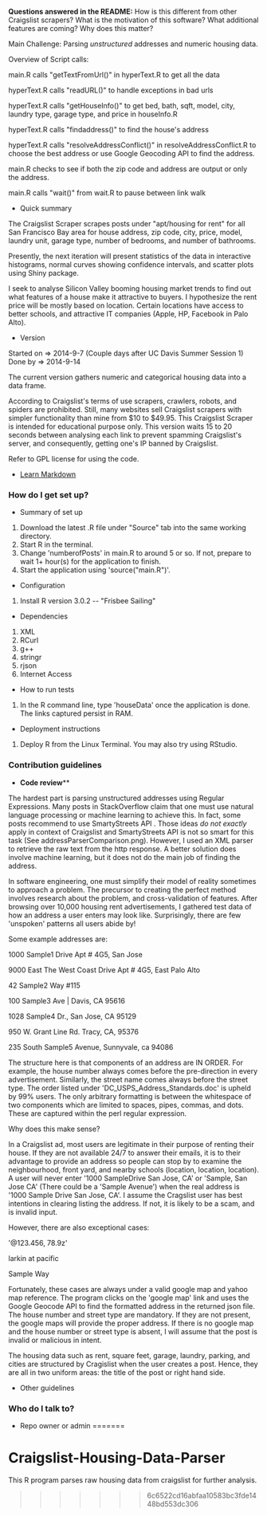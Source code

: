 
**Questions answered in the README:** 
 How is this different from other Craigslist scrapers?
 What is the motivation of this software?
 What additional features are coming?
 Why does this matter?

Main Challenge: Parsing *unstructured* addresses and numeric housing data.

Overview of Script calls:

main.R calls "getTextFromUrl()" in hyperText.R to get all the data

hyperText.R calls "readURL()" to handle exceptions in bad urls

hyperText.R calls "getHouseInfo()" to get bed, bath, sqft, model, city, laundry type, garage type, and price in houseInfo.R

hyperText.R calls "findaddress()" to find the house's address

hyperText.R calls "resolveAddressConflict()" in resolveAddressConflict.R to choose the best address or use Google Geocoding API to find the address.

main.R checks to see if both the zip code and address are output or only the address.

main.R calls "wait()" from wait.R to pause between link walk


* Quick summary

The Craigslist Scraper scrapes posts under "apt/housing for rent" for all San Francisco Bay area for house address, zip code, city, price, model, laundry unit, garage type, number of bedrooms, and number of bathrooms.  

Presently, the next iteration will present statistics of the data in interactive histograms, normal curves showing confidence intervals, and scatter plots using Shiny package. 

I seek to analyse Silicon Valley booming housing market trends to find out what features of a house make it attractive to buyers. I hypothesize the rent price will be mostly based on location. Certain locations have access to better schools, and attractive IT companies (Apple, HP, Facebook in Palo Alto). 

* Version

Started on => 2014-9-7 (Couple days after UC Davis Summer Session 1)
Done by    => 2014-9-14

The current version gathers numeric and categorical housing data into a data frame.

According to Craigslist's terms of use scrapers, crawlers, robots, and spiders are prohibited. Still, many websites sell Craigslist scrapers with simpler functionality than mine from $10 to $49.95. This Craigslist Scraper is intended for educational purpose only. This version waits 15 to 20 seconds between analysing each link to prevent spamming Craigslist's server, and consequently, getting one's IP banned by Craigslist.

Refer to GPL license for using the code.
 
* [Learn Markdown](https://bitbucket.org/tutorials/markdowndemo)


### How do I get set up? ###

* Summary of set up

1. Download the latest .R file under "Source" tab into the same working directory.
2. Start R in the terminal.
3. Change 'numberofPosts' in main.R to around 5 or so. If not, prepare to wait 1+ hour(s) for the application to finish.
3. Start the application using 'source("main.R")'.

* Configuration

1. Install R version 3.0.2 -- "Frisbee Sailing"

* Dependencies

1. XML
2. RCurl
3. g++
4. stringr
5. rjson
6. Internet Access


* How to run tests

1. In the R command line, type 'houseData' once the application is done. The links captured persist in RAM.

* Deployment instructions

1. Deploy R from the Linux Terminal. You may also try using RStudio.

### Contribution guidelines ###

* **Code review****

The hardest part is parsing unstructured addresses using Regular Expressions. Many posts in StackOverflow claim that one must use natural language processing or machine learning to achieve this. In fact, some posts recommend to use SmartyStreets API . Those ideas *do not exactly* apply in context of Craigslist and SmartyStreets API is not so smart for this task (See addressParserComparison.png). However, I used an XML parser to retrieve the raw text from the http response. A better solution does involve machine learning, but it does not do the main job of finding the address.

In software engineering, one must simplify their model of reality sometimes to approach a problem. The precursor to creating the perfect method involves research about the problem, and cross-validation of features. After browsing over 10,000 housing rent advertisements, I gathered test data of how an address a user enters may look like. Surprisingly, there are few 'unspoken' patterns all users abide by!    

Some example addresses are:

1000 Sample1 Drive Apt # 4G5, San Jose

9000 East The West Coast Drive Apt # 4G5, East Palo Alto 

42 Sample2 Way #115

100 Sample3 Ave  |  Davis, CA 95616

1028 Sample4 Dr., San Jose, CA 95129


950 W. Grant Line Rd. Tracy, CA, 95376

235 South Sample5 Avenue, Sunnyvale, ca 94086 


The structure here is that components of an address are IN ORDER. For example, the house number always comes before the pre-direction in every advertisement. Similarly, the street name comes always before the street type. The order listed under 'DC_USPS_Address_Standards.doc' is upheld by 99% users. The only arbitrary formatting is between the whitespace of two components which are limited to spaces, pipes, commas, and dots. These are captured within the perl regular expression.

Why does this make sense?

In a Craigslist ad, most users are legitimate in their purpose of renting their house. If they are not available 24/7 to answer their emails, it is to their advantage to provide an address so people can stop by to examine the neighbourhood, front yard, and nearby schools (location, location, location).
A user will never enter '1000 SampleDrive San Jose, CA' or 'Sample, San Jose CA' (There could be a 'Sample Avenue') when the real address is '1000 Sample Drive San Jose, CA'. I assume the Cragslist user has best intentions in clearing listing the address. If not, it is likely to be a scam, and is invalid input. 

However, there are also exceptional cases:

'@123.456, 78.9z'

larkin at pacific

Sample Way

Fortunately, these cases are always under a valid google map and yahoo map reference. The program clicks on the 'google map' link and uses the Google Geocode API to find the formatted address in the returned json file. The house number and street type are mandatory. If they are not present, the google maps will provide the proper address. If there is no google map and the house number or street type is absent, I will assume that the post is invalid or malicious in intent.

The housing data such as rent, square feet, garage, laundry, parking, and cities are structured by Cragislist when the user creates a post. Hence, they are all in two uniform areas: the title of the post or right hand side.



* Other guidelines

### Who do I talk to? ###

* Repo owner or admin
=======
# Craigslist-Housing-Data-Parser
This R program parses raw housing data from craigslist for further analysis.
>>>>>>> 6c6522cd16abfaa10583bc3fde1448bd553dc306
